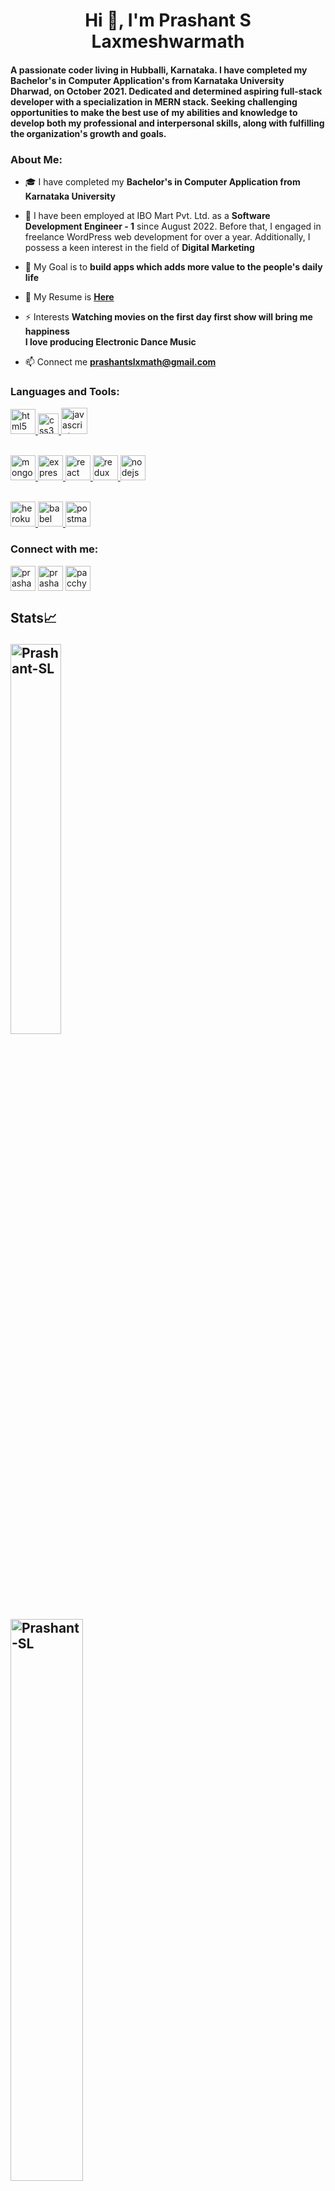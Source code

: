 <h1 align="center">Hi 👋, I'm Prashant S Laxmeshwarmath</h1>
<h4 align="left">A passionate coder living in Hubballi, Karnataka. I have completed my Bachelor's in Computer Application's from Karnataka University Dharwad, on October 2021. Dedicated and determined aspiring full-stack developer with a specialization in MERN stack. Seeking challenging opportunities to make the best use of my abilities and knowledge to develop both my professional and interpersonal skills, along with fulfilling the organization's growth and goals.</h4>

<h3 align="left">About Me:</h3>

- 🎓 I have completed my **Bachelor's in Computer Application from Karnataka University**

- 🌱 I have been employed at IBO Mart Pvt. Ltd. as a **Software Development Engineer - 1** since August 2022. Before that, I engaged in freelance WordPress web development for over a year. Additionally, I possess a keen interest in the field of **Digital Marketing**

- 🎯 My Goal is to **build apps which adds more value to the people's daily life**

- 📄 My Resume is <a href="https://drive.google.com/file/d/1yC2K3GcmPsrg0l2Di5BsE9Tr85ZAes8Z/view">**Here**</a>

- ⚡ Interests  **Watching movies on the first day first show will bring me happiness** <br/> **I love producing Electronic Dance Music** <br/> 

- 📫 Connect me **prashantslxmath@gmail.com**

<h3 align="left">Languages and Tools:</h3>

<p align="left"> 
  
   <a href="https://www.w3.org/html/" target="_blank" rel="noreferrer"> <img src="https://upload.wikimedia.org/wikipedia/commons/thumb/6/61/HTML5_logo_and_wordmark.svg/512px-HTML5_logo_and_wordmark.svg.png" alt="html5" width="40" height="40"/> </a> <a href="https://cdn4.iconfinder.com/data/icons/social-media-logos-6/512/121-css3-512.png" alt="css" target="_blank" rel="noreferrer"> <img src="https://cdn4.iconfinder.com/data/icons/social-media-logos-6/512/121-css3-512.png" alt="css3" width="33" height="33"/> </a> <a href="https://developer.mozilla.org/en-US/docs/Web/JavaScript" target="_blank" rel="noreferrer"> <img src="https://i0.wp.com/blogs.embarcadero.com/wp-content/uploads/2020/08/JavaScript-logo.png?ssl=1" alt="javascript" height="42"/> </a> 
  <br/><br/>
  
  <a href="https://www.mongodb.com/" target="_blank" rel="noreferrer"> <img src="https://www.pngall.com/wp-content/uploads/13/Mongodb-Transparent.png" alt="mongodb" width="40" height="40"/> </a> <a href="https://expressjs.com" target="_blank" rel="noreferrer"> <img src="https://adware-technologies.s3.amazonaws.com/uploads/technology/thumbnail/20/express-js.png" alt="express" width="40" height="40"/> </a> <a href="https://reactjs.org/" target="_blank" rel="noreferrer"> <img src="https://www.computerhope.com/jargon/r/react.png" alt="react" width="40" height="40"/> </a> <a href="https://redux.js.org" target="_blank" rel="noreferrer"> <img src="https://images.ctfassets.net/x78hfqipfhdb/606sxtPuejDQtOp7oXZIOR/9370fd7bc738967a9c3395d48ce23777/redux.png?w=3840&q=75" alt="redux" width="40" height="40"/> </a> <a href="https://nodejs.org" target="_blank" rel="noreferrer"> <img src="https://upload.wikimedia.org/wikipedia/commons/thumb/d/d9/Node.js_logo.svg/2560px-Node.js_logo.svg.png" alt="nodejs" width="40" height="40"/> </a> 
  <br/><br/>
  
  <a href="https://heroku.com" target="_blank" rel="noreferrer"> <img src="https://www.vectorlogo.zone/logos/heroku/heroku-icon.svg" alt="heroku" width="40" height="40"/> </a>    <a href="https://babeljs.io/" target="_blank" rel="noreferrer"> <img src="https://www.vectorlogo.zone/logos/babeljs/babeljs-icon.svg" alt="babel" width="40" height="40"/> </a> <a href="https://postman.com" target="_blank" rel="noreferrer"> <img src="https://www.vectorlogo.zone/logos/getpostman/getpostman-icon.svg" alt="postman" width="40" height="40"/> </a></p>

<h3 align="left">Connect with me:</h3>
<p align="left">
<a href="https://linkedin.com/in/prashant-sl" target="blank"><img align="center" src="https://upload.wikimedia.org/wikipedia/commons/thumb/8/81/LinkedIn_icon.svg/2048px-LinkedIn_icon.svg.png" alt="prashant-sl" height="40" width="40" /></a>
<a href="https://fb.com/prashant.s.laxmeshwarmath" target="blank"><img align="center" src="https://upload.wikimedia.org/wikipedia/en/thumb/0/04/Facebook_f_logo_%282021%29.svg/2048px-Facebook_f_logo_%282021%29.svg.png" alt="prashant.s.laxmeshwarmath" height="40" width="40" /></a>
<a href="https://instagram.com/pacchyaaa" target="blank"><img align="center" src="https://upload.wikimedia.org/wikipedia/commons/thumb/e/e7/Instagram_logo_2016.svg/2048px-Instagram_logo_2016.svg.png" alt="pacchyeah" height="40" width="40" /></a>
</p>


## Stats📈 <p align="left"> <img width="40%" src="https://github-readme-stats.vercel.app/api/top-langs?username=Prashant-SL&show_icons=true&theme=dracula&title_color=ff8000&text_color=ffffff&bg_color=6a6a6a&locale=en&layout=compact&hide_border=true" alt="Prashant-SL" /> <br/><img width="48%" src="https://github-readme-stats.vercel.app/api?username=Prashant-SL&show_icons=true&theme=dracula&title_color=ff8000&text_color=ffffff&bg_color=6a6a6a&locale=en&hide_border=true" alt="Prashant-SL" /> </p>
